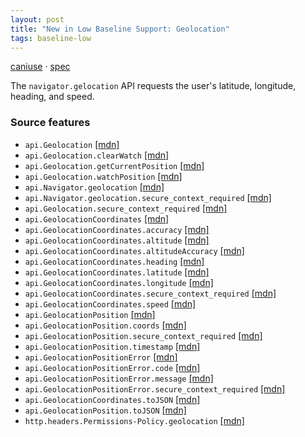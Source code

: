 ```yaml
---
layout: post
title: "New in Low Baseline Support: Geolocation"
tags: baseline-low
---
```


[caniuse](https://caniuse.com/?search=geolocation) · [spec](https://w3c.github.io/geolocation/)

The `navigator.gelocation` API requests the user's latitude, longitude, heading, and speed.

### Source features

- ``api.Geolocation`` [[mdn]](https://https://developer.mozilla.org/en-US/search?q=api.Geolocation)
- ``api.Geolocation.clearWatch`` [[mdn]](https://https://developer.mozilla.org/en-US/search?q=api.Geolocation.clearWatch)
- ``api.Geolocation.getCurrentPosition`` [[mdn]](https://https://developer.mozilla.org/en-US/search?q=api.Geolocation.getCurrentPosition)
- ``api.Geolocation.watchPosition`` [[mdn]](https://https://developer.mozilla.org/en-US/search?q=api.Geolocation.watchPosition)
- ``api.Navigator.geolocation`` [[mdn]](https://https://developer.mozilla.org/en-US/search?q=api.Navigator.geolocation)
- ``api.Navigator.geolocation.secure_context_required`` [[mdn]](https://https://developer.mozilla.org/en-US/search?q=api.Navigator.geolocation.secure_context_required)
- ``api.Geolocation.secure_context_required`` [[mdn]](https://https://developer.mozilla.org/en-US/search?q=api.Geolocation.secure_context_required)
- ``api.GeolocationCoordinates`` [[mdn]](https://https://developer.mozilla.org/en-US/search?q=api.GeolocationCoordinates)
- ``api.GeolocationCoordinates.accuracy`` [[mdn]](https://https://developer.mozilla.org/en-US/search?q=api.GeolocationCoordinates.accuracy)
- ``api.GeolocationCoordinates.altitude`` [[mdn]](https://https://developer.mozilla.org/en-US/search?q=api.GeolocationCoordinates.altitude)
- ``api.GeolocationCoordinates.altitudeAccuracy`` [[mdn]](https://https://developer.mozilla.org/en-US/search?q=api.GeolocationCoordinates.altitudeAccuracy)
- ``api.GeolocationCoordinates.heading`` [[mdn]](https://https://developer.mozilla.org/en-US/search?q=api.GeolocationCoordinates.heading)
- ``api.GeolocationCoordinates.latitude`` [[mdn]](https://https://developer.mozilla.org/en-US/search?q=api.GeolocationCoordinates.latitude)
- ``api.GeolocationCoordinates.longitude`` [[mdn]](https://https://developer.mozilla.org/en-US/search?q=api.GeolocationCoordinates.longitude)
- ``api.GeolocationCoordinates.secure_context_required`` [[mdn]](https://https://developer.mozilla.org/en-US/search?q=api.GeolocationCoordinates.secure_context_required)
- ``api.GeolocationCoordinates.speed`` [[mdn]](https://https://developer.mozilla.org/en-US/search?q=api.GeolocationCoordinates.speed)
- ``api.GeolocationPosition`` [[mdn]](https://https://developer.mozilla.org/en-US/search?q=api.GeolocationPosition)
- ``api.GeolocationPosition.coords`` [[mdn]](https://https://developer.mozilla.org/en-US/search?q=api.GeolocationPosition.coords)
- ``api.GeolocationPosition.secure_context_required`` [[mdn]](https://https://developer.mozilla.org/en-US/search?q=api.GeolocationPosition.secure_context_required)
- ``api.GeolocationPosition.timestamp`` [[mdn]](https://https://developer.mozilla.org/en-US/search?q=api.GeolocationPosition.timestamp)
- ``api.GeolocationPositionError`` [[mdn]](https://https://developer.mozilla.org/en-US/search?q=api.GeolocationPositionError)
- ``api.GeolocationPositionError.code`` [[mdn]](https://https://developer.mozilla.org/en-US/search?q=api.GeolocationPositionError.code)
- ``api.GeolocationPositionError.message`` [[mdn]](https://https://developer.mozilla.org/en-US/search?q=api.GeolocationPositionError.message)
- ``api.GeolocationPositionError.secure_context_required`` [[mdn]](https://https://developer.mozilla.org/en-US/search?q=api.GeolocationPositionError.secure_context_required)
- ``api.GeolocationCoordinates.toJSON`` [[mdn]](https://https://developer.mozilla.org/en-US/search?q=api.GeolocationCoordinates.toJSON)
- ``api.GeolocationPosition.toJSON`` [[mdn]](https://https://developer.mozilla.org/en-US/search?q=api.GeolocationPosition.toJSON)
- ``http.headers.Permissions-Policy.geolocation`` [[mdn]](https://https://developer.mozilla.org/en-US/search?q=http.headers.Permissions-Policy.geolocation)
